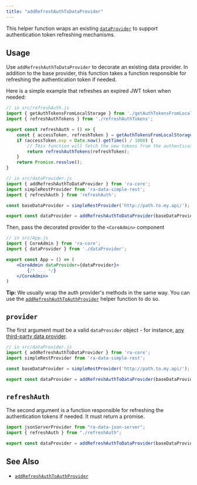 ```yaml
---
title: "addRefreshAuthToDataProvider"
---
```


This helper function wraps an existing [`dataProvider`](./DataProviders.md) to support authentication token refreshing mechanisms.

## Usage

Use `addRefreshAuthToDataProvider` to decorate an existing data provider. In addition to the base provider, this function takes a function responsible for refreshing the authentication token if needed.

Here is a simple example that refreshes an expired JWT token when needed:

```jsx
// in src/refreshAuth.js
import { getAuthTokensFromLocalStorage } from './getAuthTokensFromLocalStorage';
import { refreshAuthTokens } from './refreshAuthTokens';

export const refreshAuth = () => {
    const { accessToken, refreshToken } = getAuthTokensFromLocalStorage();
    if (accessToken.exp < Date.now().getTime() / 1000) {
        // This function will fetch the new tokens from the authentication service and update them in localStorage
        return refreshAuthTokens(refreshToken);
    }
    return Promise.resolve();
}

// in src/dataProvider.js
import { addRefreshAuthToDataProvider } from 'ra-core';
import simpleRestProvider from 'ra-data-simple-rest';
import { refreshAuth } from 'refreshAuth';

const baseDataProvider = simpleRestProvider('http://path.to.my.api/');

export const dataProvider = addRefreshAuthToDataProvider(baseDataProvider, refreshAuth);
```

Then, pass the decorated provider to the `<CoreAdmin>` component

```jsx
// in src/App.js
import { CoreAdmin } from 'ra-core';
import { dataProvider } from './dataProvider';

export const App = () => (
    <CoreAdmin dataProvider={dataProvider}>
        {/* ... */}
    </CoreAdmin>
)
```

**Tip:** We usually wrap the auth provider's methods in the same way. You can use the [`addRefreshAuthToAuthProvider`](./addRefreshAuthToAuthProvider.md) helper function to do so.

## `provider`

The first argument must be a valid `dataProvider` object - for instance, [any third-party data provider](./DataProviderList.md). 

```jsx
// in src/dataProvider.js
import { addRefreshAuthToDataProvider } from 'ra-core';
import simpleRestProvider from 'ra-data-simple-rest';

const baseDataProvider = simpleRestProvider('http://path.to.my.api/');

export const dataProvider = addRefreshAuthToDataProvider(baseDataProvider, [ /* refreshAuth function */ ]);
```

## `refreshAuth`

The second argument is a function responsible for refreshing the authentication tokens if needed. It must return a promise.

```jsx
import jsonServerProvider from "ra-data-json-server";
import { refreshAuth } from "./refreshAuth";

export const dataProvider = addRefreshAuthToDataProvider(baseDataProvider, refreshAuth);
```

## See Also

- [`addRefreshAuthToAuthProvider`](./addRefreshAuthToAuthProvider.md)
